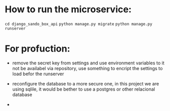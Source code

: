 
# How to run the microservice:

`cd django_sando_box_api`
`python manage.py migrate`
`python manage.py runserver`


# For profuction:

- remove the secret key from settings and use environment variables to it not be availabel via repository, use something to encript the settings to load befor the runserver

- reconfigure the database to a more secure one, in this project we are using sqlile, it would be bether to use a postgres or other relacional database

-
